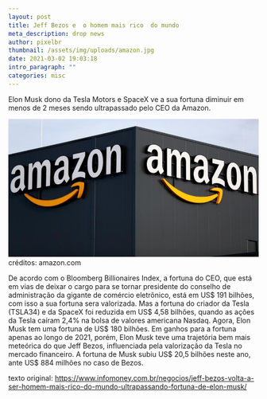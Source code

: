 ```yaml
---
layout: post
title: Jeff Bezos e  o homem mais rico  do mundo
meta_description: drop news
author: pixelbr
thumbnail: /assets/img/uploads/amazon.jpg
date: 2021-03-02 19:03:18
intro_paragraph: ""
categories: misc
---
```



Elon Musk dono da Tesla Motors e SpaceX  ve a sua fortuna diminuir em menos de 2 meses sendo ultrapassado pelo CEO da Amazon.

![](/assets/img/uploads/amazon.jpg)
créditos: amazon.com


De acordo com o Bloomberg Billionaires Index, a fortuna do CEO, que está em vias de deixar o cargo para se tornar presidente do conselho de administração da gigante de comércio eletrônico, está em US$ 191 bilhões, com isso a sua fortuna sera valorizada. Mas a fortuna do criador da Tesla (TSLA34) e da SpaceX foi reduzida em US$ 4,58 bilhões, quando as ações da Tesla caíram 2,4% na bolsa de valores americana Nasdaq. Agora, Elon Musk tem uma fortuna de US$ 180 bilhões. Em ganhos para a fortuna apenas ao longo de 2021, porém, Elon Musk teve uma trajetória bem mais meteórica do que Jeff Bezos, influenciada pela valorização da Tesla no mercado financeiro. A fortuna de Musk subiu US$ 20,5 bilhões neste ano, ante US$ 884 milhões no caso de Bezos.


texto original: https://www.infomoney.com.br/negocios/jeff-bezos-volta-a-ser-homem-mais-rico-do-mundo-ultrapassando-fortuna-de-elon-musk/

